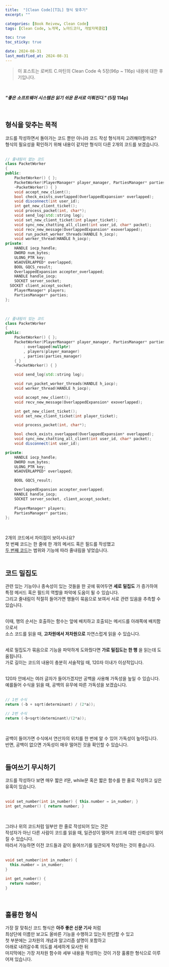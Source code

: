 ```yaml
---
title:  "[Clean Code][TIL] 형식 맞추기"
excerpt: ""

categories: [Book Reivew, Clean Code]
tags: [Clean Code, 노개북, 노마드코더, 개발자북클럽]

toc: true
toc_sticky: true

date: 2024-08-31
last_modified_at: 2024-08-31
---
```


> 이 포스트는 로버트 C.마틴의 Clean Code 속 5장(96p ~ 116p) 내용에 대한 후기입니다.  

<br/>

**_"좋은 소프트웨어 시스템은 읽기 쉬운 문서로 이뤄진다."_ (5장 114p)**  

<br/>

## 형식을 맞추는 목적

코드를 작성하면서 돌아가는 코드 뿐만 아니라 코드 작성 형식까지 고려해야할까요?  
형식의 필요성을 확인하기 위해 내용이 같지만 형식이 다른 2개의 코드를 보겠습니다.  
<br/>

```c++
// 줄내림이 없는 코드
class PacketWorker
{
public:
	PacketWorker() { };
	PacketWorker(PlayerManager* player_manager, PartiesManager* parties_manager): overlapped(nullptr), players(player_manager), parties(parties_manager){ }
	~PacketWorker() { }
	void accept_new_client();
	bool check_exists_overlapped(OverlappedExpansion* overlapped);
	void disconnect(int user_id);
	int get_new_client_ticket();
	void process_packet(int, char*);
	void send_log(std::string log);
	void set_new_client_ticket(int player_ticket);
	void sync_new_chatting_all_client(int user_id, char* packet);
	void recv_new_message(OverlappedExpansion* exoverlapped);
	void run_packet_worker_threads(HANDLE h_iocp);
	void worker_thread(HANDLE h_iocp);
private:
	HANDLE iocp_handle;
	DWORD num_bytes;
	ULONG_PTR key;
	WSAOVERLAPPED* overlapped;
	BOOL GQCS_result;
	OverlappedExpansion accepter_overlapped;
	HANDLE handle_iocp;
	SOCKET server_socket;
  SOCKET client_accept_socket;
	PlayerManager* players;
	PartiesManager* parties;
};
```

<br/>

```c++
// 줄내림이 있는 코드
class PacketWorker
{
public:
	PacketWorker() { };
	PacketWorker(PlayerManager* player_manager, PartiesManager* parties_manager)
		: overlapped(nullptr)
		, players(player_manager)
		, parties(parties_manager)
	{ }
	~PacketWorker() { }

	void send_log(std::string log);

	void run_packet_worker_threads(HANDLE h_iocp);
	void worker_thread(HANDLE h_iocp);

	void accept_new_client();
	void recv_new_message(OverlappedExpansion* exoverlapped);

	int get_new_client_ticket();
	void set_new_client_ticket(int player_ticket);

	void process_packet(int, char*);

	bool check_exists_overlapped(OverlappedExpansion* overlapped);
	void sync_new_chatting_all_client(int user_id, char* packet);
	void disconnect(int user_id);

private:
	HANDLE iocp_handle;
	DWORD num_bytes;
	ULONG_PTR key;
	WSAOVERLAPPED* overlapped;

	BOOL GQCS_result;

	OverlappedExpansion accepter_overlapped;
	HANDLE handle_iocp;
	SOCKET server_socket, client_accept_socket;
	
	PlayerManager* players;
	PartiesManager* parties;
};
```

<br/>

2개의 코드에서 차이점이 보이시나요?  
첫 번째 코드는 한 줄에 한 개의 메서드 혹은 필드를 작성했고  
[두 번째 코드](https://github.com/Mgcllee/PokeHunter/blob/main/PokeHunter_Server/IOCPServer/PacketWorker.h)는 범위와 기능에 따라 줄내림을 넣었습니다.  
<br/>

## 코드 밀집도

관련 있는 기능이나 종속성이 있는 것들을 한 곳에 묶어두면 **세로 밀집도** 가 증가하여  
특정 메서드 혹은 필드의 역할을 파악에 도움이 될 수 있습니다.  
그리고 줄내림이 적절히 들어가면 행들이 묶음으로 보여서 서로 관련 있음을 추측할 수 있습니다.  
<br/>

이때, 행의 순서는 호출하는 함수는 앞에 배치하고 호출되는 메서드를 아래쪽에 배치함으로서  
소스 코드를 읽을 때, **고차원에서 저차원으로** 자연스럽게 읽을 수 있습니다.  
<br/>

세로 밀집도가 묶음으로 기능을 파악하게 도와줬다면 **가로 밀집도는 한 행** 을 읽는데 도움됩니다.  
가로 길이는 코드의 내용이 충분히 서술적일 때, 120자 이내가 이상적입니다.  
<br/>

120자 안에서는 여러 글자가 들어가겠지만 공백을 사용해 가독성을 높일 수 있습니다.  
예를들어 수식을 읽을 때, 공백의 유무에 따른 가독성을 보겠습니다.  
<br/>

```c++
// 1번 수식
return (-b + sqrt(determinant) / (2*a));

// 2번 수식
return (-b+sqrt(determinant)/(2*a));
```

<br/>

공백이 들어가면 수식에서 연산자의 위치를 한 번에 알 수 있어 가독성이 높아집니다.  
반면, 공백이 없으면 가독성이 매우 떨어진 것을 확인할 수 있습니다.  
<br/>

## 들여쓰기 무시하기

코드를 작성하다 보면 매우 짧은 if문, while문 혹은 짧은 함수를 한 줄로 작성하고 싶은 유혹이 있습니다.  
<br/>

```c++
void set_number(int in_number) { this.number = in_number; }
int get_number() { return number; }
```

<br/>

그러나 위의 코드처럼 일부만 한 줄로 작성되어 있는 것은  
작성자가 아닌 다른 사람이 코드를 읽을 때, 일관성이 떨어져 코드에 대한 신뢰성이 떨어질 수 있습니다.  
따라서 가능하면 이전 코드들과 같이 들여쓰기를 일관되게 작성하는 것이 좋습니다.  
<br/>

```c++
void set_number(int in_number) { 
  this.number = in_number; 
}

int get_number() { 
  return number; 
}
```

<br/>

## 훌륭한 형식

가장 잘 맞춰신 코드 형식은 **아주 좋은 신문 기사** 처럼  
최상단에 이름만 보고도 올바른 기능을 수행하고 있는지 판단할 수 있고  
첫 부분에는 고차원의 개념과 알고리즘 설명이 포함하고  
아래로 내려갈수록 의도를 세세하게 묘사한 뒤  
마지막에는 가장 저차원 함수와 세부 내용을 작성하는 것이 가장 훌륭한 형식으로 이루어져 있습니다.  
<br/>
